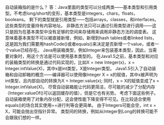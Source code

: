 自动装箱指的是什么？
答：Java里面的类型可以分成两类——基本类型和引用类型。不考虑long/short的变形，基本类型是integers，chars，floats，booleans。
剩下的类型就是引用类型——包括arrays，classes，和interfaces。这些类型的变量持有内容地址。
非静态方法只可以通过引用类型进行调用——这只是因为在基本类型中没有足够的空间来存储用来调用非静态方法的调度表。
这意味着基本类型不可以被直接新增，例如，新增到hash tables或者linked lists，这是因为我们需要用hashCode()或者equals()来决定是否新增一个value，或者一个value已经存在。
Java用装箱类型，例如Integer来包装基本类型，因此，当需要对象时，用这个方法是可以使用基本类型的。
在Java1.5之前，基本类型和对应的装箱类型的转换是通过代码实现的，比如X = new Integer(x)，x = Integer.intValue(X)，其中x是int类型，X是Integer类型。
Java1.5引入了自动装箱和自动卸箱的概念——编译器可以使用像Integer X = x的赋值，其中x被声明为int类型，且内部自动的转换为X = Integer.value(x);
同时，x = X的赋值变成了x = Integer.intValue(X)。
尽管自动装箱能让代码更简洁，尽可能的减少了分配内存（Integer.valueOf()可以返回缓存的值），但是它也有劣势。
考虑下面这些例子。自动装箱使用了对象内存分配，这会使性能下降变得不可见。在比较适合使用equals()的场合其实使用==进行判等会更简单。
由于Integers可能会空，int x = X，可能会抛出空指针异常。
类型间的转换，例如从Integer到Long的转换可能不会跟我们想的一样。